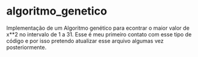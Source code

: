 # algoritmo_genetico
Implementação de um Algoritmo genético para econtrar o maior valor de x**2 no intervalo de 1 a 31. Esse é meu primeiro contato com esse tipo de código e por isso pretendo atualizar esse arquivo algumas vez posteriormente.
